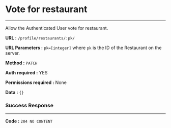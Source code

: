 # Vote for restaurant
____

Allow the Authenticated User vote for restaurant.

**URL :** `/profile/restaurants/:pk/`

**URL Parameters :**
`pk=[integer]` where `pk` is the ID of the Restaurant on the server.

**Method :** `PATCH`

**Auth required :** YES

**Permissions required :** None

**Data :** `{}`

### Success Response
____

**Code :** `204 NO CONTENT`
